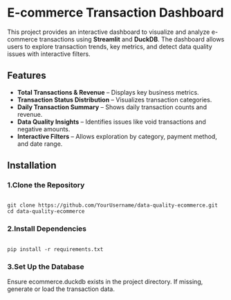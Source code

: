 # E-commerce Transaction Dashboard

This project provides an interactive dashboard to visualize and analyze e-commerce transactions using **Streamlit** and **DuckDB**. The dashboard allows users to explore transaction trends, key metrics, and detect data quality issues with interactive filters.

## Features
- **Total Transactions & Revenue** – Displays key business metrics.
- **Transaction Status Distribution** – Visualizes transaction categories.
- **Daily Transaction Summary** – Shows daily transaction counts and revenue.
- **Data Quality Insights** – Identifies issues like void transactions and negative amounts.
- **Interactive Filters** – Allows exploration by category, payment method, and date range.

## Installation
### 1.Clone the Repository
<pre><code>
git clone https://github.com/YourUsername/data-quality-ecommerce.git
cd data-quality-ecommerce
</code></pre>

### 2.Install Dependencies
<pre><code>
pip install -r requirements.txt
</code></pre>
  
### 3.Set Up the Database
Ensure ecommerce.duckdb exists in the project directory. If missing, generate or load the transaction data.

### 4.Run the App
<pre><code>
streamlit run streamlit.py
</code></pre>
Access the dashboard at: http://localhost:8501

## Running with Docker
### Build & Run the Docker Container
If you want to run the application inside a Docker container, follow these steps:

1.Build the Docker image:
<pre><code>
docker-compose up --build
</code></pre>

2.Access the dashboard: Open your web browser and go to http://localhost:8501.

### Data Generation
The data_generation.py file is responsible for generating both historical transaction data and daily transaction data with optional data issues. The following functions are available:
- generate_transactions: Generates 1,000,000 historical transaction records.
- simulate_daily_transactions: Simulates daily transaction records for a given number of days.
To generate the data:
<pre><code>
python data_generation.py
</code></pre>

### Data Storage
The data_storage.py file handles the process of storing transaction data in a DuckDB database. It loads both historical and daily transaction data into separate tables.
To load the data into DuckDB:
<pre><code>
python data_storage.py
</code></pre>
  
### Data Profiling
The data_profiling.py file runs queries against the DuckDB database to provide data quality insights. It checks for:
- Void/Cancel transactions without initial 'paid' status.
- Negative transaction amounts.
- The distribution of transaction statuses.
- Daily transaction trends.

## Running the Application
### Streamlit Application:
- The streamlit.py file is the core of the dashboard application. It allows users to filter and explore transaction data interactively.
To run the application, simply run:
<pre><code>
streamlit run streamlit.py
</code></pre>
The dashboard provides key metrics such as:
- Total transactions
- Total revenue
- Average transaction amount
- Transactions with issues
You can filter the data by category, payment method, and date range.

## Docker Configuration
### Dockerfile
The Dockerfile creates an image for the Streamlit application, installs dependencies from the requirements.txt file, and exposes port 8501 for the Streamlit dashboard.
### docker-compose.yaml
The docker-compose.yaml file simplifies the process of building and running the application with Docker. It ensures that the Streamlit application is correctly configured to run in a container.

